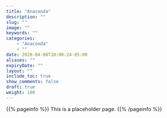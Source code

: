```yaml
---
title: "Anaconda"
description: ""
slug: ""
image: ""
keywords: ""
categories: 
    - "Anaconda"
    - ""
date: 2020-04-08T10:00:24-05:00
aliases: ""
expiryDate: ""
layout: ""
include_toc: true
show_comments: false
draft: true
weight: 100
---
```


{{% pageinfo %}}
This is a placeholder page.
{{% /pageinfo %}}